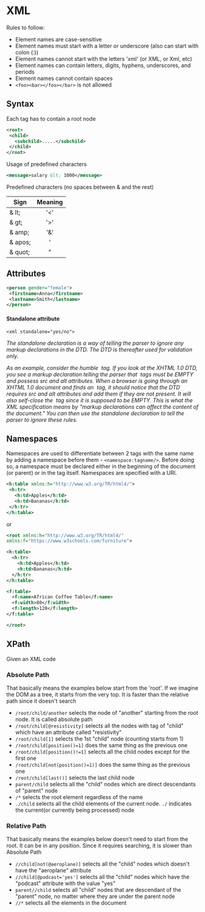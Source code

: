 # XML

Rules to follow:
 - Element names are case-sensitive
 - Element names must start with a letter or underscore (also can start with colon (:))
 - Element names cannot start with the letters 'xml' (or XML, or Xml, etc)
 - Element names can contain letters, digits, hyphens, underscores, and periods
 - Element names cannot contain spaces
 -  ``<foo><bar></foo></bar>`` is not allowed
 
 ## Syntax
 Each tag has to contain a root node
 ```xml
<root>
  <child>
    <subchild>.....</subchild>
  </child>
</root>
```

 Usage of predefined characters
 ```xml
<message>salary &lt; 1000</message>
```
 Predefined characters (no spaces between & and the rest)
 
 | Sign          | Meaning       |
 | ------------- |:-------------:|
 | & lt;	     | '<'           |
 | & gt;	     | '>'           |
 | & amp;	     | '&'           |
 | & apos;	     | '             |
 | & quot;	     | "             |
 
 
 ## Attributes
 ````xml
<person gender="female">
  <firstname>Anna</firstname>
  <lastname>Smith</lastname>
</person>
````

 #### Standalone attribute

``<xml standalone="yes/no">``

*The standalone declaration is a way of telling the parser to ignore any markup declarations in the DTD. The DTD is thereafter used for validation only.*

*As an example, consider the humble <img> tag. If you look at the XHTML 1.0 DTD, you see a markup declaration telling the parser that <img> tags must be EMPTY and possess src and alt attributes. When a browser is going through an XHTML 1.0 document and finds an <img> tag, it should notice that the DTD requires src and alt attributes and add them if they are not present. It will also self-close the <img> tag since it is supposed to be EMPTY. This is what the XML specification means by "markup declarations can affect the content of the document." You can then use the standalone declaration to tell the parser to ignore these rules.*

 ## Namespaces
 Namespaces are used to differentiate between 2 tags with the same name by adding a namespace before them - ``<namespace:tagname/>``. Before doing so,
 a namespace must be declared either in the beginning of the document (or parent) or in the tag itself. Namespaces are specified with a URI.
 
 ```xml
<h:table xmlns:h="http://www.w3.org/TR/html4/">
  <h:tr>
    <h:td>Apples</h:td>
    <h:td>Bananas</h:td>
  </h:tr>
</h:table>

```

or 

```xml
<root xmlns:h="http://www.w3.org/TR/html4/"
xmlns:f="https://www.w3schools.com/furniture">

<h:table>
  <h:tr>
    <h:td>Apples</h:td>
    <h:td>Bananas</h:td>
  </h:tr>
</h:table>

<f:table>
  <f:name>African Coffee Table</f:name>
  <f:width>80</f:width>
  <f:length>120</f:length>
</f:table>

</root>
```

## XPath
Given an XML code

### Absolute Path
That basically means the examples below start from the 'root'. If we imagine the DOM as a tree, it starts from the very top. 
It is faster than the relative path since it doesn't search

- ``/root/child/another`` selects the node of "another" starting from the root node. It is called absolute path
- ``/root/child[@resistivity]`` selects all the nodes with tag of "child" which have an attribute called "resistivity"
- ``/root/child[1]`` selects the 1st "child" node (counting starts from 1)
- ``/root/child[position()=1]`` does the same thing as the previous one
- ``/root/child[position()!=1]`` selects all the child nodes except for the first one
- ``/root/child[not(position()=1)]`` does the same thing as the previous one
- ``/root/child[last()]`` selects the last child node
- ``parent/child`` selects all the "child" nodes which are direct descendants of "parent" node
- ``/*`` selects the root element regardless of the name
- ``./child`` selects all the child elements of the current node. ``./`` indicates the current(or currently being processed) node

### Relative Path
That basically means the examples below doesn't need to start from the root. It can be in any position. Since it requires searching, 
it is slower than Absolute Path

- ``//child[not(@aeroplane)]`` selects all the "child" nodes which doesn't have the "aeroplane" attribute
- ``//child[@podcast='yes']`` selects all the "child" nodes which have the "podcast" attribute with the value "yes"
- ``parent//child`` selects all "child" nodes that are descendant of the "parent" node, no matter where they are under the parent node
- ``//*`` selects all the elements in the document

